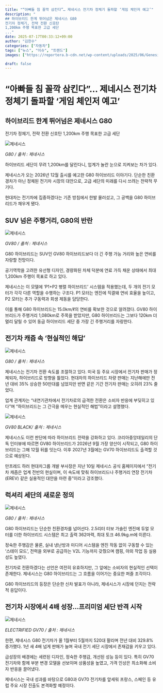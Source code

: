 ```yaml
---
title: "“아빠들 침 꼴깍 삼킨다”… 제네시스 전기차 정체기 돌파할 ‘게임 체인저 예고’"
description: "
## 하이브리드 한계 뛰어넘은 제네시스 G80
전기차 정체기, 전략 전환 신호탄
1,200km 주행 목표한 고급 세단
..."
date: 2025-07-17T00:33:12+09:00
author: "김한수"
categories: ["자동차"]
tags: ["뉴스", "이슈", "트렌드"]
images: ["https://reportera.b-cdn.net/wp-content/uploads/2025/06/Genesis-G80-Hybrid-released-next-year-6-1024x576.jpg"]

draft: false
---
```


# “아빠들 침 꼴깍 삼킨다”… 제네시스 전기차 정체기 돌파할 ‘게임 체인저 예고’


## 하이브리드 한계 뛰어넘은 제네시스 G80
전기차 정체기, 전략 전환 신호탄
1,200km 주행 목표한 고급 세단


![제네시스](https://reportera.b-cdn.net/wp-content/uploads/2025/06/Genesis-G80-Hybrid-released-next-year-6-1024x576.jpg)

*G80 / 출처 : 제네시스*

하이브리드 세단이 무려 1,200km를 달린다니, 업계가 놀란 눈으로 지켜보는 차가 있다.

제네시스가 오는 2026년 12월 출시를 예고한 G80 하이브리드 이야기다. 단순한 친환경차가 아닌 정체된 전기차 시장의 대안으로, 고급 세단의 미래를 다시 쓰려는 전략적 무기다.

현대차는 전기차에 집중하겠다는 기존 방침에서 한발 물러섰고, 그 공백을 G80 하이브리드가 채우게 됐다.


## SUV 넘은 주행거리, G80의 반란


![제네시스](https://reportera.b-cdn.net/wp-content/uploads/2025/06/Genesis-G80-Hybrid-released-next-year-1-1024x576.jpg)

*GV80 / 출처 : 제네시스*

G80 하이브리드는 SUV인 GV80 하이브리드보다 더 긴 주행 가능 거리와 높은 연비를 자랑할 전망이다.

공기역학을 고려한 유선형 디자인, 경량화된 차체 덕분에 연료 가득 채운 상태에서 최대 1,200km 주행이 목표로 하고 있다.

제네시스는 이 모델에 ‘P1+P2 병렬 하이브리드’ 시스템을 적용했는데, 두 개의 전기 모터가 각각 다른 역할을 수행하는 구조다. P1 모터는 엔진에 직결돼 연비 효율을 높이고, P2 모터는 추가 구동력과 회생 제동을 담당한다.

이를 통해 G80 하이브리드는 15.0km/ℓ의 연비를 확보한 것으로 알려졌다. GV80 하이브리드가 주행거리 1,080km로 주목을 받았지만, G80 하이브리드는 그보다 120km 더 멀리 달릴 수 있어 동급 하이브리드 세단 중 가장 긴 주행거리를 자랑한다.


## 전기차 캐즘 속 ‘현실적인 해답’


![제네시스](https://reportera.b-cdn.net/wp-content/uploads/2025/06/Genesis-G80-Hybrid-released-next-year-2-1024x576.jpg)

*G80 / 출처 : 제네시스*

제네시스는 전기차 전환 속도를 조절하고 있다. 미국 등 주요 시장에서 전기차 판매가 정체되자, 하이브리드로 방향을 틀었다. 현대차의 하이브리드 차량 판매는 지난해에만 전년 대비 35% 상승한 50만대를 넘었지만 반면 같은 기간 전기차 판매는 오히려 23% 줄었다.

업계 관계자는 “내연기관차에서 전기차로의 급격한 전환은 소비자 반응에 부딪히고 있다”며 “하이브리드는 그 간극을 메우는 현실적인 해법”이라고 설명했다.

![제네시스](https://reportera.b-cdn.net/wp-content/uploads/2025/06/Genesis-G80-Hybrid-released-next-year-3-1024x576.jpg)

*GV80 BLACK/ 출처 : 제네시스*

제네시스도 이런 판단에 따라 하이브리드 전략을 강화하고 있다. 코리아중앙데일리의 단독 인터뷰에 따르면 GV80 하이브리드가 2026년 9월 가장 양산이 시작되고, G80 하이브리드는 그해 12월 뒤를 잇는다. 이후 2027년 3월에는 GV70 하이브리드도 출격할 것으로 예상된다.

만프레드 하러 현대차그룹 개발 부사장은 지난 10일 제네시스 공식 홈페이지에서 “전기차 캐즘은 업계 전반의 현실이며, 이 속도에 맞춰 하이브리드나 주행거리 연장 전기차(EREV) 같은 실용적인 대안을 마련 중”이라고 강조했다.


## 럭셔리 세단의 새로운 정의


![제네시스](https://reportera.b-cdn.net/wp-content/uploads/2025/06/Genesis-G80-Hybrid-released-next-year-4-1024x576.jpg)

*G80 / 출처 : 제네시스*

G80 하이브리드는 단순한 친환경차를 넘어선다. 2.5리터 터보 가솔린 엔진에 듀얼 모터를 더한 하이브리드 시스템은 최고 출력 362마력, 최대 토크 46.9kg.m에 이른다.

정숙한 주행감은 물론, 실내 냉난방과 미디어 시스템을 엔진 작동 없이 구동할 수 있는 ‘스테이 모드’, 전력을 외부로 공급하는 V2L 기능까지 갖췄으며 캠핑, 야외 작업 등 실용성도 높였다.

전기차로 전환하겠다는 선언은 여전히 유효하지만, 그 앞에는 소비자의 현실적인 선택이 존재한다. 제네시스는 G80 하이브리드는 그 흐름을 이어가는 중요한 퍼즐 조각이다.

G80 하이브리드의 등장은 단순한 신차 발표가 아니라, 제네시스가 시장에 던지는 전략적 응답이다.


## 전기차 시장에서 4배 성장…프리미엄 세단 반격 시작


![제네시스](https://reportera.b-cdn.net/wp-content/uploads/2025/06/Genesis-G80-Hybrid-released-next-year-5-1024x576.jpg)

*ELECTRIFIED GV70 / 출처 : 제네시스*

한편, 제네시스 G80 전기차가 올 1월부터 5월까지 520대 팔리며 전년 대비 329.8% 증가했다. 1년 새 4배 넘게 판매가 늘며 국내 전기 세단 시장에서 존재감을 키우고 있다.

급성장의 배경에는 세련된 디자인, 정숙한 주행감, 개선된 성능 등이 있다. 특히 GV70 전기차와 함께 부분 변경 모델을 선보이며 상품성을 높였고, 가격 인상은 최소화해 소비자 반응을 끌어냈다.

제네시스는 국내 성과를 바탕으로 G80과 GV70 전기차를 앞세워 프랑스, 스페인 등 유럽 주요 시장 진출도 본격화할 예정이다.
